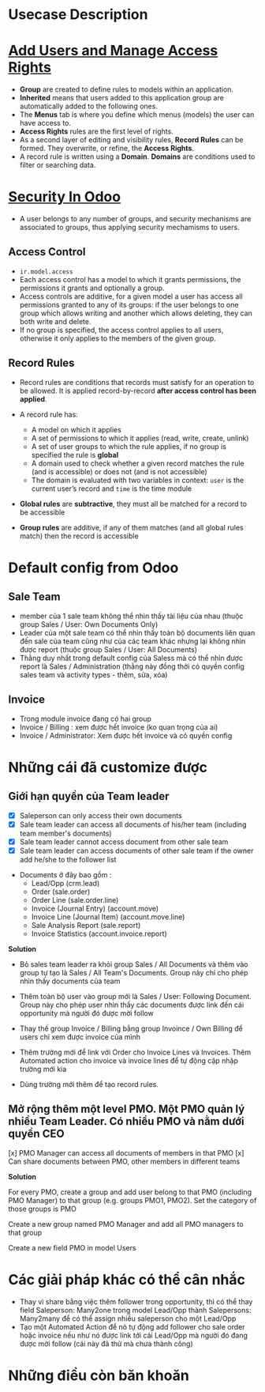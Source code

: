 # Usecase Description



# [Add Users and Manage Access Rights](https://www.odoo.com/documentation/user/14.0/general/odoo_basics/add_user.html)

- **Group** are created to define rules to models within an application.
- **Inherited** means that users added to this application group are automatically added to the following ones.
- The **Menus** tab is where you define which menus (models) the user can have access to.
- **Access Rights** rules are the first level of rights.
- As a second layer of editing and visibility rules, **Record Rules** can be formed. They overwrite, or refine, the **Access Rights**.
- A record rule is written using a **Domain**. **Domains** are conditions used to filter or searching data.

# [Security In Odoo](https://www.odoo.com/documentation/14.0/reference/security.html)

- A user belongs to any number of groups, and security mechanisms are associated to groups, thus applying security mechamisms to users.

## Access Control

- `ir.model.access`
- Each access control has a model to which it grants permissions, the permissions it grants and optionally a group.
- Access controls are additive, for a given model a user has access all permissions granted to any of its groups: if the user belongs to one group which allows writing and another which allows deleting, they can both write and delete.
- If no group is specified, the access control applies to all users, otherwise it only applies to the members of the given group.

## Record Rules

- Record rules are conditions that records must satisfy for an operation to be allowed. It is applied record-by-record **after access control has been applied**.
- A record rule has:
  - A model on which it applies
  - A set of permissions to which it applies (read, write, create, unlink)
  - A set of user groups to which the rule applies, if no group is specified the rule is **global**
  - A domain used to check whether a given record matches the rule (and is accessible) or does not (and is not accessible)
  - The domain is evaluated with two variables in context: `user` is the current user’s record and `time` is the time module

- **Global rules** are **subtractive**, they must all be matched for a record to be accessible
- **Group rules** are additive, if any of them matches (and all global rules match) then the record is accessible

# Default config from Odoo

## Sale Team

- member của 1 sale team không thể nhìn thấy tài liệu của nhau (thuộc group Sales / User: Own Documents Only)
- Leader của một sale team có thể nhìn thấy toàn bộ documents liên quan đến sale của team cũng như của các team khác nhưng lại không nhìn được report (thuộc group Sales / User: All Documents)
- Thằng duy nhất trong default config của Saless mà có thể nhìn được report là Sales / Administration (thằng này đồng thời có quyền config sales team và activity types - thêm, sửa, xóa)

## Invoice

- Trong module invoice đang có hai group
- Invoice / Billing : xem được hết invoice (ko quan trọng của ai)
- Invoice / Administrator: Xem được hết invoice và có quyền config

# Những cái đã customize được

## Giới hạn quyền của Team leader

- [x] Saleperson can only access their own documents
- [x] Sale team leader can access all documents of his/her team (including team member's documents)
- [x] Sale team leader cannot access document from other sale team
- [x] Sale team leader can access documents of other sale team if the owner add he/she to the follower list

- Documents ở đây bao gồm :
  - Lead/Opp (crm.lead)
  - Order (sale.order)
  - Order Line (sale.order.line)
  - Invoice (Journal Entry) (account.move)
  - Invoice Line (Journal Item) (account.move.line)
  - Sale Analysis Report (sale.report)
  - Invoice Statistics (account.invoice.report)

**Solution**

- Bỏ sales team leader ra khỏi group Sales / All Documents và thêm vào group tự tạo là Sales / All Team's Documents. Group này chỉ cho phép nhìn thấy documents của team
- Thêm toàn bộ user vào group mới là Sales / User: Following Document. Group này cho phép user nhìn thấy các documents được link đến cái opportunity mà người đó được mời follow

- Thay thế group Invoice / Billing bằng group Invoince / Own Billing để users chỉ xem được invoice của mình

- Thêm trường mới để link với Order cho Invoice Lines và Invoices. Thêm Automated action cho invoice và invoice lines để tự động cập nhập trường mới kia
- Dùng trường mới thêm để tạo record rules.

## Mở rộng thêm một level PMO. Một PMO quản lý nhiều Team Leader. Có nhiều PMO và nằm dưới quyền CEO

[x] PMO Manager can access all documents of members in that PMO
[x] Can share documents between PMO, other members in different teams

**Solution**

For every PMO, create a group and add user belong to that PMO (including PMO Manager) to that group (e.g. groups PMO1, PMO2). Set the category of those groups is PMO

Create a new group named PMO Manager and add all PMO managers to that group

Create a new field PMO in model Users


# Các giải pháp khác có thể cân nhắc

- Thay vì share bằng việc thêm follower trong opportunity, thì có thể thay field Saleperson: Many2one trong model Lead/Opp thành Salepersons: Many2many để có thể assign nhiều saleperson cho một Lead/Opp
- Tạo một Automated Action để nó tự động add follower cho sale order hoặc invoice nếu như nó được link tới cái Lead/Opp mà người đó đang được mời follow (cái này đã thử mà chưa thành công)


# Những điều còn băn khoăn
